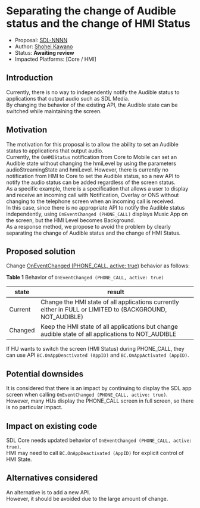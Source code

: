 # Separating the change of Audible status and the change of HMI Status

* Proposal: [SDL-NNNN](NNNN-Separating-the-change-of-Audible-status-and-the-change-of-HMI-Status.md)
* Author: [Shohei Kawano](https://github.com/Shohei-Kawano)
* Status: **Awaiting review**
* Impacted Platforms: [Core / HMI]

## Introduction

Currently, there is no way to independently notify the Audible status to applications that output audio such as SDL Media.  
By changing the behavior of the existing API, the Audible state can be switched while maintaining the screen.  

## Motivation

The motivation for this proposal is to allow the ability to set an Audible status to applications that output audio.  
Currently, the `OnHMIStatus` notification from Core to Mobile can set an Audible state without changing the hmiLevel by using the parameters audioStreamingState and hmiLevel. However, there is currently no notification from HMI to Core to set the Audible status, so a new API to notify the audio status can be added regardless of the screen status.  
As a specific example, there is a specification that allows a user to display and receive an incoming call with Notification, Overlay or ONS without changing to the telephone screen when an incoming call is received.  
In this case, since there is no appropriate API to notify the Audible status independently, using `OnEventChanged (PHONE_CALL)` displays Music App on the screen, but the HMI Level becomes Background.  
As a response method, we propose to avoid the problem by clearly separating the change of Audible status and the change of HMI Status.  

## Proposed solution

Change [OnEventChanged (PHONE_CALL, active: true)](https://github.com/smartdevicelink/sdl_hmi_integration_guidelines/blob/master/docs/BasicCommunication/OnEventChanged/index.md#phone_call%7D) behavior as follows:  
  
**Table 1** Behavior of `OnEventChanged (PHONE_CALL, active: true)`  

|state|result|
|----|----|
|Current|Change the HMI state of all applications currently either in FULL or LIMITED to (BACKGROUND, NOT_AUDIBLE)|
|Changed|Keep the HMI state of all applications but change audible state of all applications to NOT_AUDIBLE|

If HU wants to switch the screen (HMI Status) during PHONE_CALL, they can use API `BC.OnAppDeactivated (AppID)` and `BC.OnAppActivated (AppID)`.  

## Potential downsides

It is considered that there is an impact by continuing to display the SDL app screen when calling `OnEventChanged (PHONE_CALL, active: true)`.  
However, many HUs display the PHONE_CALL screen in full screen, so there is no particular impact.  

## Impact on existing code

SDL Core needs updated behavior of `OnEventChanged (PHONE_CALL, active: true)`.  
HMI may need to call `BC.OnAppDeactivated (AppID)` for explicit control of HMI State.  

## Alternatives considered

An alternative is to add a new API.  
However, it should be avoided due to the large amount of change.  
